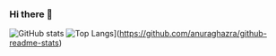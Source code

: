 ### Hi there 👋

<!--
**Ferenc-/Ferenc-** is a ✨ _special_ ✨ repository because its `README.md` (this file) appears on your GitHub profile.

Here are some ideas to get you started:

- 🔭 I’m currently working on ...
- 🌱 I’m currently learning ...
- 👯 I’m looking to collaborate on ...
- 🤔 I’m looking for help with ...
- 💬 Ask me about ...
- 📫 How to reach me: ...
- 😄 Pronouns: ...
- ⚡ Fun fact: ...
-->

![GitHub stats](https://github-readme-stats.vercel.app/api?username=Ferenc-&show_icons=true&theme=shadow_green)
![Top Langs](https://github-readme-stats.vercel.app/api/top-langs/?username=Ferenc-&layout=donut)](https://github.com/anuraghazra/github-readme-stats)

